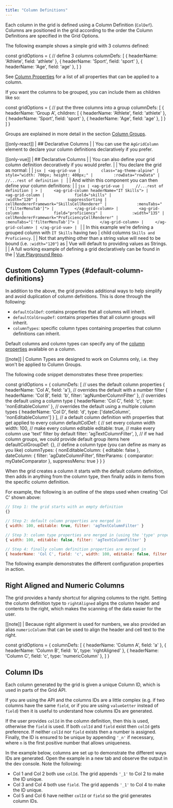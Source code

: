 ```yaml
---
title: "Column Definitions"
---
```

Each column in the grid is defined using a Column Definition (`ColDef`). Columns are positioned in the grid according to the order the Column Definitions are specified in the Grid Options.

The following example shows a simple grid with 3 columns defined:

<snippet>
const gridOptions = {
    // define 3 columns
    columnDefs: [
        { headerName: 'Athlete', field: 'athlete' },
        { headerName: 'Sport', field: 'sport' },
        { headerName: 'Age', field: 'age' },
    ]
}
</snippet>

See [Column Properties](../column-properties/) for a list of all properties that can be applied to a column.

If you want the columns to be grouped, you can include them as children like so:

<snippet suppressFrameworkContext="true">
const gridOptions = {
    // put the three columns into a group
    columnDefs: [
        {
            headerName: 'Group A',
            children: [
                { headerName: 'Athlete', field: 'athlete' },
                { headerName: 'Sport', field: 'sport' },
                { headerName: 'Age', field: 'age' },
            ]
        }
    ]
}
</snippet>

Groups are explained in more detail in the section [Column Groups](../column-groups/).

[[only-react]]
| ## Declarative Columns
|
| You can use the `AgGridColumn` element to declare your column definitions declaratively if you prefer.

[[only-vue]]
| ## Declarative Columns
|
| You can also define your grid column definition decoratively if you would prefer.
|
| You declare the grid as normal:
|
| ```jsx
| <ag-grid-vue
|         class="ag-theme-alpine"
|         style="width: 700px; height: 400px;"
|         :rowData="rowData"
|         //...rest of definition
| ```
|
| And within this component you can then define your column definitions:
|
| ```jsx
| <ag-grid-vue
|     //...rest of definition
| >
|     <ag-grid-column headerName="IT Skills">
|         <ag-grid-column
|             field="skills"
|             :width="120"
|             suppressSorting
|             cellRendererFramework="SkillsCellRenderer"
|             :menuTabs="['filterMenuTab']">
|         </ag-grid-column>
|         <ag-grid-column
|             field="proficiency"
|             :width="135"
|             cellRendererFramework="ProficiencyCellRenderer"
|             :menuTabs="['filterMenuTab']">
|         </ag-grid-column>
|     </ag-grid-column>
| </ag-grid-vue>
| ```
|
| In this example we're defining a grouped column with `IT Skills` having two
| child columns `Skills and Proficiency`.
|
| Not that anything other than a string value will need to be bound (i.e. `:width="120"`) as
| Vue will default to providing values as Strings.
|
| A full working example of defining a grid declaratively can be found in the
| [Vue Playground Repo](https://github.com/seanlandsman/ag-grid-vue-playground).

## Custom Column Types {#default-column-definitions}

In addition to the above, the grid provides additional ways to help simplify and avoid duplication of column definitions. This is done through the following:

- `defaultColDef`: contains properties that all columns will inherit.
- `defaultColGroupDef`: contains properties that all column groups will inherit.
- `columnTypes`: specific column types containing properties that column definitions can inherit.

Default columns and column types can specify any of the [column properties](../column-properties/) available on a column.

[[note]]
| Column Types are designed to work on Columns only, i.e. they won't be applied to Column Groups.

The following code snippet demonstrates these three properties:

<snippet spaceBetweenProperties="true">
const gridOptions = {
    columnDefs: [
        // uses the default column properties
        { headerName: 'Col A', field: 'a'},
        // overrides the default with a number filter
        { headerName: 'Col B', field: 'b', filter: 'agNumberColumnFilter' },
        // overrides the default using a column type
        { headerName: 'Col C', field: 'c', type: 'nonEditableColumn' },
        // overrides the default using a multiple column types
        { headerName: 'Col D', field: 'd', type: ['dateColumn', 'nonEditableColumn'] }
    ],
    // a default column definition with properties that get applied to every column
    defaultColDef: {
        // set every column width
        width: 100,
        // make every column editable
        editable: true,
        // make every column use 'text' filter by default
        filter: 'agTextColumnFilter',
    },
    // if we had column groups, we could provide default group items here
    defaultColGroupDef: {},
    // define a column type (you can define as many as you like)
    columnTypes: {
        nonEditableColumn: { editable: false },
        dateColumn: {
            filter: 'agDateColumnFilter',
            filterParams: { comparator: myDateComparator },
            suppressMenu: true
        }
    }
}
</snippet>

When the grid creates a column it starts with the default column definition, then adds in anything from the column type, then finally adds in items from the specific column definition.

For example, the following is an outline of the steps used when creating 'Col C' shown above:

```js
// Step 1: the grid starts with an empty definition
{}

// Step 2: default column properties are merged in
{ width: 100, editable: true, filter: 'agTextColumnFilter' }

// Step 3: column type properties are merged in (using the 'type' property)
{ width: 100, editable: false, filter: 'agTextColumnFilter' }

// Step 4: finally column definition properties are merged in
{ headerName: 'Col C', field: 'c', width: 100, editable: false, filter: 'agTextColumnFilter' }
```

The following example demonstrates the different configuration properties in action.

<grid-example title='Column Definition Example' name='column-definition' type='generated'></grid-example>

## Right Aligned and Numeric Columns

The grid provides a handy shortcut for aligning columns to the right. Setting the column definition type to `rightAligned` aligns the column header and contents to the right, which makes the scanning of the data easier for the user.

[[note]]
| Because right alignment is used for numbers, we also provided an alias `numericColumn` that can be used to align the header and cell text to the right.

<snippet>
const gridOptions = {
    columnDefs: [
        { headerName: 'Column A', field: 'a' },
        { headerName: 'Column B', field: 'b', type: 'rightAligned' },
        { headerName: 'Column C', field: 'c', type: 'numericColumn' },
    ]
}
</snippet>

## Column IDs

Each column generated by the grid is given a unique Column ID, which is used in parts of the Grid API.

If you are using the API and the columns IDs are a little complex (e.g. if two columns have the same `field`, or if you are using `valueGetter` instead of `field`) then it is useful to understand how columns IDs are generated.

If the user provides `colId` in the column definition, then this is used, otherwise the `field` is used. If both `colId` and `field` exist then `colId` gets preference. If neither `colId` nor `field` exists then a number is assigned. Finally, the ID is ensured to be unique by appending `'_n'` if necessary, where `n` is the first positive number that allows uniqueness.

In the example below, columns are set up to demonstrate the different ways IDs are generated. Open the example in a new tab and observe the output in the dev console. Note the following:

- Col 1 and Col 2 both use `colId`. The grid appends `'_1'` to Col 2 to make the ID unique.
- Col 3 and Col 4 both use `field`. The grid appends `'_1'` to Col 4 to make the ID unique.
- Col 5 and Col 6 have neither `colId` or `field` so the grid generates column IDs.

<grid-example title='Column IDs' name='column-ids' type='generated'></grid-example>
